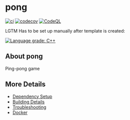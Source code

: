 # pong

[![ci](https://github.com/0x8000-0000/pong/actions/workflows/ci.yml/badge.svg)](https://github.com/0x8000-0000/pong/actions/workflows/ci.yml)
[![codecov](https://codecov.io/gh/0x8000-0000/pong/branch/main/graph/badge.svg)](https://codecov.io/gh/0x8000-0000/pong)
[![CodeQL](https://github.com/0x8000-0000/pong/actions/workflows/codeql-analysis.yml/badge.svg)](https://github.com/0x8000-0000/pong/actions/workflows/codeql-analysis.yml)

LGTM Has to be set up manually after template is created:

[![Language grade: C++](https://img.shields.io/lgtm/grade/cpp/github/0x8000-0000/pong)](https://lgtm.com/projects/g/0x8000-0000/pong/context:cpp)

## About pong
Ping-pong game


## More Details

 * [Dependency Setup](README_dependencies.md)
 * [Building Details](README_building.md)
 * [Troubleshooting](README_troubleshooting.md)
 * [Docker](README_docker.md)
